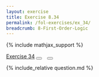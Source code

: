 ```yaml
---
layout: exercise
title: Exercise 8.34
permalink: /fol-exercises/ex_34/
breadcrumb: 8-First-Order-Logic
---
```


{% include mathjax_support %}

<div class="card">
<div class="card-header p-2">
<a href='#' class="p-2">Exercise 34</a>
<button type="button" class="btn btn-dark float-right" title="Solve this Exercise" onclick="solve('ex8.34');" href="#"><i id="ex8.34" class="fas fa-pen" style="color:white"></i></button>
<a class="edit_question" href="#"><button type="button" class="btn btn-dark float-right" title="Edit this Question"  style="margin-left:10px; margin-right:10px;" onclick="edit('ex8.34');" href="#"><i id="ex8.34" class="far fa-edit" style="color:white"></i></button></a>
</div>
<div class="card-body">
<p class="card-text">{% include_relative question.md %}</p>
</div>
</div>
<br>
